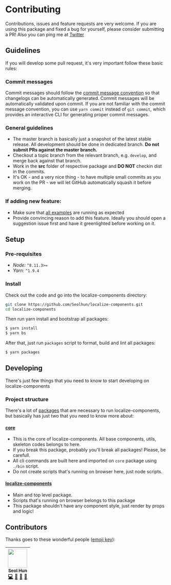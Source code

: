 # Contributing

Contributions, issues and feature requests are very welcome. If you are using this package and fixed a bug for yourself, please consider submitting a PR! Also you can ping me at [Twitter](https://twitter.com/seol_hooney)

## Guidelines

If you will develop some pull request, it's very important follow these basic rules:

### Commit messages

Commit messages should follow the [commit message convention](https://conventionalcommits.org/) so that changelogs can be automatically generated. Commit messages will be automatically validated upon commit. If you are not familiar with the commit message convention, you can use `yarn commit` instead of `git commit`, which provides an interactive CLI for generating proper commit messages.

### General guidelines

- The master branch is basically just a snapshot of the latest stable release. All development should be done in dedicated branch. **Do not submit PRs against the master branch.**
- Checkout a topic branch from the relevant branch, e.g. `develop`, and merge back against that branch.
- Work in the **src** folder of respective package and **DO NOT** checkin dist in the commits.
- It's OK - and a very nice thing - to have multiple small commits as you work on the PR - we will let GitHub automatically squash it before merging.

### If adding new feature:

- Make sure that [all examples](https://github.com/Seolhun/localize-components/tree/master/packages/examples) are running as expected
- Provide convincing reason to add this feature. Ideally you should open a suggestion issue first and have it greenlighted before working on it.

## Setup

### Pre-requisites

- *Node:* `^8.11.3>=`
- *Yarn:* `^1.9.4`

### Install

Check out the code and go into the localize-components directory:

```bash
git clone https://github.com/Seolhun/localize-components.git
cd localize-components
```

Then run yarn install and bootstrap all packages:

```bash
$ yarn install
$ yarn bs
```

After that, just run `packages` script to format, build and lint all packages:

```bash
$ yarn packages
```

## Developing

There's just few things that you need to know to start developing on localize-components

### Project structure

There's a lot of [packages](https://github.com/Seolhun/localize-components/tree/master/packages) that are necessary to run localize-components, but basically has just two that you need to know more about:

#### **[core](https://github.com/Seolhun/localize-components/tree/master/packages/core)**
- This is the core of localize-components. All base components, utils, skeleton codes belongs to here.
- If you break this package, probably you'll break all packages! Please, be carefull.
- All cli commands are built here and imported on `core` package using `./bin` script.
- Do not create scripts that's running on browser here, just node scripts.

#### **[localize-components](https://github.com/Seolhun/localize-components/tree/master/packages/localize-components)**
- Main and top level package.
- Scripts that's running on browser belongs to this package
- This package shouldn't have any component style, just render by props and logic!

## Contributors

Thanks goes to these wonderful people ([emoji key](https://github.com/kentcdodds/all-contributors#emoji-key)):

<!-- ALL-CONTRIBUTORS-LIST:START - Do not remove or modify this section -->
<!-- prettier-ignore -->
| [<img src="https://avatars.githubusercontent.com/Seolhun" width="60px;"/><br /><sub><b>Seol Hun</b></sub>](https://github.com/Seolhun)<br />[💻](https://github.com/Seolhun/localize-components/commits?author=Seolhun "Code") [📖](https://github.com/Seolhun/localize-components/commits?author=Seolhun "Documentation") [🐛](https://github.com/Seolhun/localize-components/issues?q=author%3ASeolhun "Bug reports") [👀](#review-Seolhun "Reviewed Pull Requests") |
| :---: |
<!-- ALL-CONTRIBUTORS-LIST:END -->
